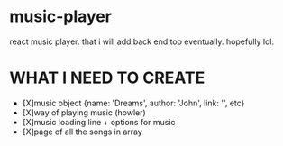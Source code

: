 # music-player

react music player. that i will add back end too eventually. hopefully lol.

# WHAT I NEED TO CREATE

-   [X]music object {name: 'Dreams', author: 'John', link: '', etc}
-   [X]way of playing music (howler)
-   [X]music loading line + options for music
-   [X]page of all the songs in array

